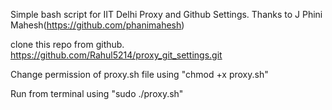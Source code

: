 Simple bash script for IIT Delhi Proxy and Github Settings. 
Thanks to J Phini Mahesh(https://github.com/phanimahesh)

clone this repo from github. 
https://github.com/Rahul5214/proxy_git_settings.git

Change permission of proxy.sh file using "chmod +x proxy.sh"

Run from terminal using "sudo ./proxy.sh" 


